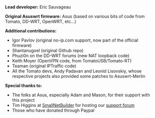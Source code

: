 **Lead developer:** Eric Sauvageau

**Original Asuswrt firmware:** Asus (based on various bits of code from Tomato, DD-WRT, OpenWRT, etc...)

**Additional contributions:** 
* Igor Pavlov (original no-ip.com support, now part of the official firmware)
* Shantanugoel (original Github repo)
* Phuzi0n on the DD-WRT forums (new NAT loopback code)
* Keith Moyer (OpenVPN code, from TomatoUSB/Tomato-RT)
* Teaman (original IPTraffic code)
* All the Tomato devs, Andy Padavan and Leonid Lisovskiy, whose respective projects also provided some patches to Asuswrt-Merlin

**Special thanks to:**
* The folks at Asus, especially Adam and Mason, for their support with this project
* Tim Higgins at [SmallNetBuilder](http://www.smallnetbuilder.com/) for hosting our [support forum](http://forums.smallnetbuilder.com/forumdisplay.php?f=42)
* Those who have donated through Paypal
